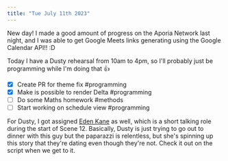 ```yaml
---
title: "Tue July 11th 2023"
---
```


New day! I made a good amount of progress on the Aporia Network last night, and I was able to get Google Meets links generating using the Google Calendar API!! :D

Today I have a Dusty rehearsal from 10am to 4pm, so I'll probably just be programming while I'm doing that 👍

- [x] Create PR for theme fix #programming
- [x] Make is possible to render Delta #programming
- [ ] Do some Maths homework #methods
- [ ] Start working on schedule view #programming 

For Dusty, I got assigned [Eden Kane](https://en.wikipedia.org/wiki/Eden_Kane) as well, which is a short talking role during the start of Scene 12. Basically, Dusty is just trying to go out to dinner with this guy but the paparazzi is relentless, but she's spinning up this story that they're dating even though they're not. Check it out on the script when we get to it. 